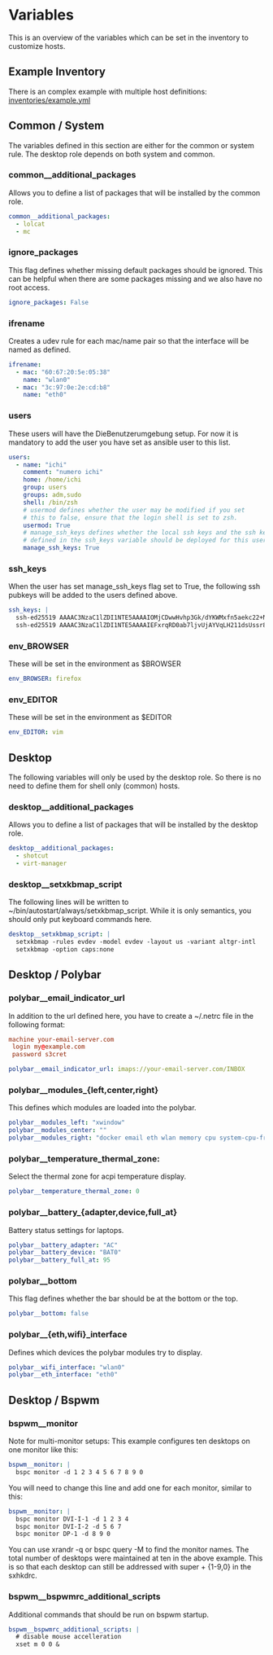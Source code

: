 # Variables
This is an overview of the variables which can be set in the inventory to customize hosts.

## Example Inventory
There is an complex example with multiple host definitions: [inventories/example.yml](../inventories/example.yml)

## Common / System
The variables defined in this section are either for the common or system rule.
The desktop role depends on both system and common.

### common__additional_packages
Allows you to define a list of packages that will be installed by the common role.
```yaml
common__additional_packages:
  - lolcat
  - mc
```

### ignore_packages
This flag defines whether missing default packages should be ignored.
This can be helpful when there are some packages missing and we also have no root access.
```yaml
ignore_packages: False
```

### ifrename
Creates a udev rule for each mac/name pair so that the interface will be named as defined.
```yaml
ifrename:
  - mac: "60:67:20:5e:05:38"
    name: "wlan0"
  - mac: "3c:97:0e:2e:cd:b8"
    name: "eth0"
```

### users
These users will have the DieBenutzerumgebung setup.
For now it is mandatory to add the user you have set as ansible user to this list.
```yaml
users:
  - name: "ichi"
    comment: "numero ichi"
    home: /home/ichi
    group: users
    groups: adm,sudo
    shell: /bin/zsh
    # usermod defines whether the user may be modified if you set
    # this to false, ensure that the login shell is set to zsh.
    usermod: True
    # manage_ssh_keys defines whether the local ssh keys and the ssh keys
    # defined in the ssh_keys variable should be deployed for this user.
    manage_ssh_keys: True
```

### ssh_keys
When the user has set manage_ssh_keys flag set to True,
the following ssh pubkeys will be added to the users defined above.
```yaml
ssh_keys: |
  ssh-ed25519 AAAAC3NzaC1lZDI1NTE5AAAAIOMjCDwwHvhp3Gk/dYKWMxfn5aekc22+NvuekydZja2d localhorst
  ssh-ed25519 AAAAC3NzaC1lZDI1NTE5AAAAIEFxrqRD0ab7ljvUjAYVqLH211dsUssr8ZGZ/N3riZOx schleppi
```

### env_BROWSER
These will be set in the environment as $BROWSER
```yaml
env_BROWSER: firefox
```

### env_EDITOR
These will be set in the environment as $EDITOR
```yaml
env_EDITOR: vim
```

## Desktop
The following variables will only be used by the desktop role. So there is no need to define them for shell only (common) hosts.

### desktop__additional_packages
Allows you to define a list of packages that will be installed by the desktop role.
```yaml
desktop__additional_packages:
  - shotcut
  - virt-manager
```

### desktop__setxkbmap_script
The following lines will be written to ~/bin/autostart/always/setxkbmap_script.
While it is only semantics, you should only put keyboard commands here.
```yaml
desktop__setxkbmap_script: |
  setxkbmap -rules evdev -model evdev -layout us -variant altgr-intl
  setxkbmap -option caps:none
```

## Desktop / Polybar
### polybar__email_indicator_url
In addition to the url defined here, you have to create a ~/.netrc file in the following format:
```conf
machine your-email-server.com
 login my@example.com
 password s3cret
```
```yaml
polybar__email_indicator_url: imaps://your-email-server.com/INBOX
```

### polybar__modules_{left,center,right}
This defines which modules are loaded into the polybar.
```yaml
polybar__modules_left: "xwindow"
polybar__modules_center: ""
polybar__modules_right: "docker email eth wlan memory cpu system-cpu-frequency temperature system-cpu-loadavg filesystem battery xkeyboard pulseaudio date"
```

### polybar__temperature_thermal_zone:
Select the thermal zone for acpi temperature display.
```yaml
polybar__temperature_thermal_zone: 0
```
### polybar__battery_{adapter,device,full_at}
Battery status settings for laptops.
```yaml
polybar__battery_adapter: "AC"
polybar__battery_device: "BAT0"
polybar__battery_full_at: 95
```

### polybar__bottom
This flag defines whether the bar should be at the bottom or the top.
```yaml
polybar__bottom: false
```

### polybar__{eth,wifi}_interface
Defines which devices the polybar modules try to display.
```yaml
polybar__wifi_interface: "wlan0"
polybar__eth_interface: "eth0"
```

## Desktop / Bspwm
### bspwm__monitor
Note for multi-monitor setups:
This example configures ten desktops on one monitor like this:
```yaml
bspwm__monitor: |
  bspc monitor -d 1 2 3 4 5 6 7 8 9 0
```
You will need to change this line and add one for each monitor, similar to this:
```yaml
bspwm__monitor: |
  bspc monitor DVI-I-1 -d 1 2 3 4
  bspc monitor DVI-I-2 -d 5 6 7
  bspc monitor DP-1 -d 8 9 0
```
You can use xrandr -q or bspc query -M to find the monitor names.
The total number of desktops were maintained at ten in the above example.
This is so that each desktop can still be addressed with super + {1-9,0} in the sxhkdrc.

### bspwm__bspwmrc_additional_scripts
Additional commands that should be run on bspwm startup.
```yaml
bspwm__bspwmrc_additional_scripts: |
  # disable mouse accelleration
  xset m 0 0 &
```
